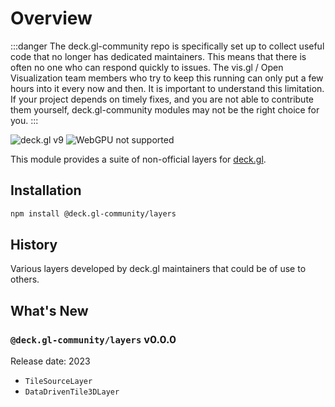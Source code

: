 # Overview

:::danger
The deck.gl-community repo is specifically set up to collect useful code that no longer has dedicated maintainers. This means that there is often no one who can respond quickly to issues. The vis.gl / Open Visualization team members who try to keep this running can only put a few hours into it every now and then. It is important to understand this limitation. If your project depends on timely fixes, and you are not able to contribute them yourself, deck.gl-community modules may not be the right choice for you.
:::

![deck.gl v9](https://img.shields.io/badge/deck.gl-v9-green.svg?style=flat-square")
![WebGPU not supported](https://img.shields.io/badge/webgpu-no-red.svg?style=flat-square")

This module provides a suite of non-official layers for [deck.gl](https://deck.gl).

## Installation

```bash
npm install @deck.gl-community/layers
```

## History

Various layers developed by deck.gl maintainers that could be of use to others.

## What's New

### `@deck.gl-community/layers` v0.0.0

Release date: 2023

- `TileSourceLayer`
- `DataDrivenTile3DLayer`
